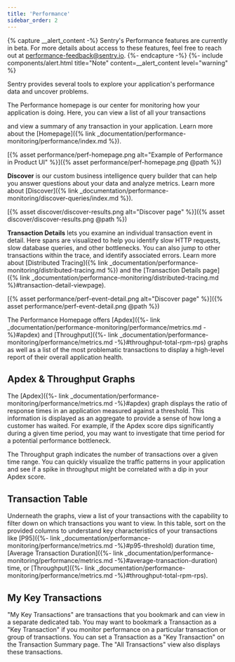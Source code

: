 ```yaml
---
title: 'Performance'
sidebar_order: 2
---
```

{% capture __alert_content -%}
Sentry's Performance features are currently in beta. For more details about access to these features, feel free to reach out at [performance-feedback@sentry.io](mailto:performance-feedback@sentry.io).
{%- endcapture -%}
{%- include components/alert.html
    title="Note"
    content=__alert_content
    level="warning"
%}

Sentry provides several tools to explore your application's performance data and uncover problems.

The Performance homepage is our center for monitoring how your application is doing. Here, you can view a list of all your transactions


 and view a summary of any transaction in your application. Learn more about the [Homepage]({% link _documentation/performance-monitoring/performance/index.md %}).

[{% asset performance/perf-homepage.png alt="Example of Performance in Product UI" %}]({% asset performance/perf-homepage.png @path %})

**Discover** is our custom business intelligence query builder that can help you answer questions about your data and analyze metrics. Learn more about [Discover]({% link _documentation/performance-monitoring/discover-queries/index.md %}).

[{% asset discover/discover-results.png alt="Discover page" %}]({% asset discover/discover-results.png @path %})


**Transaction Details** lets you examine an individual transaction event in detail. Here spans are visualized to help you identify slow HTTP requests, slow database queries, and other bottlenecks. You can also jump to other transactions within the trace, and identify associated errors. Learn more about [Distributed Tracing]({% link _documentation/performance-monitoring/distributed-tracing.md %}) and the [Transaction Details page]({% link _documentation/performance-monitoring/distributed-tracing.md %}#transaction-detail-viewpage).

[{% asset performance/perf-event-detail.png alt="Discover page" %}]({% asset performance/perf-event-detail.png @path %})

The Performance Homepage offers [Apdex]({%- link _documentation/performance-monitoring/performance/metrics.md -%}#apdex) and [Throughput]({%- link _documentation/performance-monitoring/performance/metrics.md -%}#throughput-total-rpm-rps) graphs as well as a list of the most problematic transactions to display a high-level report of their overall application health.

## Apdex & Throughput Graphs
The [Apdex]({%- link _documentation/performance-monitoring/performance/metrics.md -%}#apdex) graph displays the ratio of response times in an application measured against a threshold. This information is displayed as an aggregate to provide a sense of how long a customer has waited. For example, if the Apdex score dips significantly during a given time period, you may want to investigate that time period for a potential performance bottleneck.

The Throughput graph indicates the number of transactions over a given time range. You can quickly visualize the traffic patterns in your application and see if a spike in throughput might be correlated with a dip in your Apdex score.

## Transaction Table
Underneath the graphs, view a list of your transactions with the capability to filter down on which transactions you want to view. In this table, sort on the provided columns to understand key characteristics of your transactions like [P95]({%- link _documentation/performance-monitoring/performance/metrics.md -%}#p95-threshold) duration time, [Average Transaction Duration]({%- link _documentation/performance-monitoring/performance/metrics.md -%}#average-transaction-duration) time, or [Throughput]({%- link _documentation/performance-monitoring/performance/metrics.md -%}#throughput-total-rpm-rps).

## My Key Transactions
"My Key Transactions" are transactions that you bookmark and can view in a separate dedicated tab. You may want to bookmark a Transaction as a "Key Transaction" if you monitor performance on a particular transaction or group of transactions. You can set a Transaction as a "Key Transaction" on the Transaction Summary page. The "All Transactions" view also displays these transactions.
